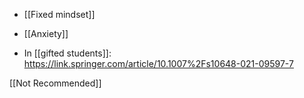   - [[Fixed mindset]]
  - [[Anxiety]]

  - In [[gifted students]]:
    https://link.springer.com/article/10.1007%2Fs10648-021-09597-7

[[Not Recommended]]
